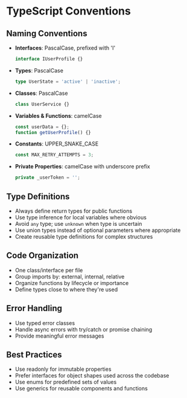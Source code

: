 # TypeScript Conventions

## Naming Conventions

- **Interfaces**: PascalCase, prefixed with 'I'

  ```typescript
  interface IUserProfile {}
  ```

- **Types**: PascalCase

  ```typescript
  type UserState = 'active' | 'inactive';
  ```

- **Classes**: PascalCase

  ```typescript
  class UserService {}
  ```

- **Variables & Functions**: camelCase

  ```typescript
  const userData = {};
  function getUserProfile() {}
  ```

- **Constants**: UPPER_SNAKE_CASE

  ```typescript
  const MAX_RETRY_ATTEMPTS = 3;
  ```

- **Private Properties**: camelCase with underscore prefix

  ```typescript
  private _userToken = '';
  ```

## Type Definitions

- Always define return types for public functions
- Use type inference for local variables where obvious
- Avoid `any` type; use `unknown` when type is uncertain
- Use union types instead of optional parameters where appropriate
- Create reusable type definitions for complex structures

## Code Organization

- One class/interface per file
- Group imports by: external, internal, relative
- Organize functions by lifecycle or importance
- Define types close to where they're used

## Error Handling

- Use typed error classes
- Handle async errors with try/catch or promise chaining
- Provide meaningful error messages

## Best Practices

- Use readonly for immutable properties
- Prefer interfaces for object shapes used across the codebase
- Use enums for predefined sets of values
- Use generics for reusable components and functions
